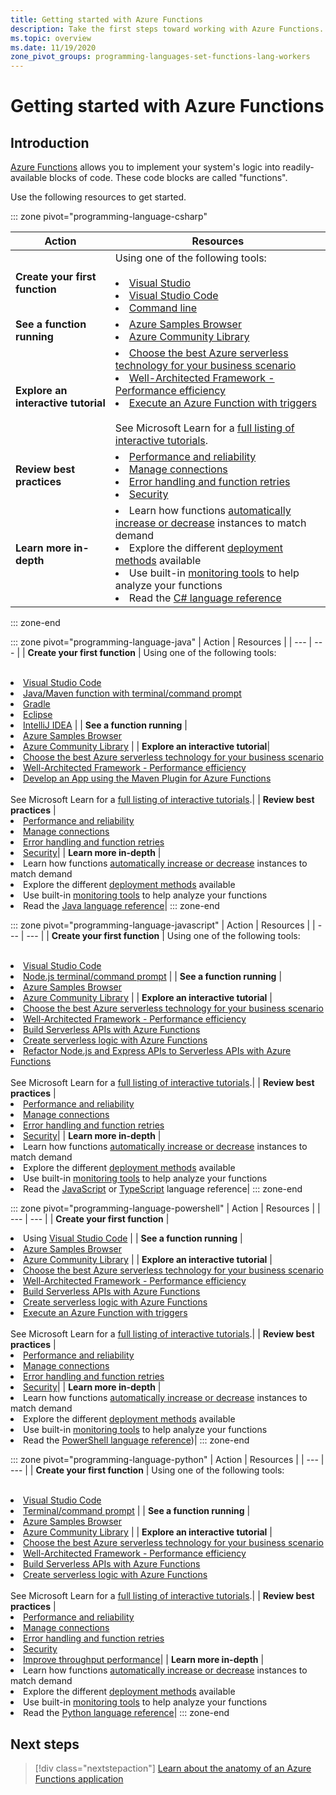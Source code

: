 ```yaml
---
title: Getting started with Azure Functions
description: Take the first steps toward working with Azure Functions.
ms.topic: overview
ms.date: 11/19/2020
zone_pivot_groups: programming-languages-set-functions-lang-workers
---
```


# Getting started with Azure Functions

## Introduction

[Azure Functions](./functions-overview.md) allows you to implement your system's logic into readily-available blocks of code. These code blocks are called "functions".

Use the following resources to get started.

::: zone pivot="programming-language-csharp"

| Action | Resources |
| --- | --- |
| **Create your first function** | Using one of the following tools:<br><br><li>[Visual Studio](./functions-create-your-first-function-visual-studio.md)<li>[Visual Studio Code](./create-first-function-vs-code-csharp.md)<li>[Command line](./create-first-function-cli-csharp.md) |
| **See a function running** | <li>[Azure Samples Browser](/samples/browse/?expanded=azure&languages=csharp&products=azure-functions)<li>[Azure Community Library](https://www.serverlesslibrary.net/?technology=Functions%202.x&language=C%23) |
| **Explore an interactive tutorial**| <li>[Choose the best Azure serverless technology for your business scenario](/learn/modules/serverless-fundamentals/)<li>[Well-Architected Framework - Performance efficiency](/learn/modules/azure-well-architected-performance-efficiency/)<li>[Execute an Azure Function with triggers](/learn/modules/execute-azure-function-with-triggers/) <br><br>See Microsoft Learn for a [full listing of interactive tutorials](/learn/browse/?expanded=azure&products=azure-functions).|
| **Review best practices** |<li>[Performance and reliability](./functions-best-practices.md)<li>[Manage connections](./manage-connections.md)<li>[Error handling and function retries](./functions-bindings-error-pages.md?tabs=csharp)<li>[Security](./security-concepts.md)|
| **Learn more in-depth** | <li>Learn how functions [automatically increase or decrease](./functions-scale.md) instances to match demand<li>Explore the different [deployment methods](./functions-deployment-technologies.md) available<li>Use built-in [monitoring tools](./functions-monitoring.md) to help analyze your functions<li>Read the [C# language reference](./functions-dotnet-class-library.md)|

::: zone-end

::: zone pivot="programming-language-java"
| Action | Resources |
| --- | --- |
| **Create your first function** | Using one of the following tools:<br><br><li>[Visual Studio Code](./create-first-function-vs-code-java.md)<li>[Java/Maven function with terminal/command prompt](./create-first-function-cli-java.md)<li>[Gradle](./functions-create-first-java-gradle.md)<li>[Eclipse](./functions-create-maven-eclipse.md)<li>[IntelliJ IDEA](./functions-create-maven-intellij.md) |
| **See a function running** | <li>[Azure Samples Browser](/samples/browse/?expanded=azure&languages=java&products=azure-functions)<li>[Azure Community Library](https://www.serverlesslibrary.net/?technology=Functions%202.x&language=Java) |
| **Explore an interactive tutorial**| <li>[Choose the best Azure serverless technology for your business scenario](/learn/modules/serverless-fundamentals/)<li>[Well-Architected Framework - Performance efficiency](/learn/modules/azure-well-architected-performance-efficiency/)<li>[Develop an App using the Maven Plugin for Azure Functions](/learn/modules/develop-azure-functions-app-with-maven-plugin/) <br><br>See Microsoft Learn for a [full listing of interactive tutorials](/learn/browse/?expanded=azure&products=azure-functions).|
| **Review best practices** |<li>[Performance and reliability](./functions-best-practices.md)<li>[Manage connections](./manage-connections.md)<li>[Error handling and function retries](./functions-bindings-error-pages.md?tabs=java)<li>[Security](./security-concepts.md)|
| **Learn more in-depth** | <li>Learn how functions [automatically increase or decrease](./functions-scale.md) instances to match demand<li>Explore the different [deployment methods](./functions-deployment-technologies.md) available<li>Use built-in [monitoring tools](./functions-monitoring.md) to help analyze your functions<li>Read the [Java language reference](./functions-reference-java.md)|
::: zone-end

::: zone pivot="programming-language-javascript"
| Action | Resources |
| --- | --- |
| **Create your first function** | Using one of the following tools:<br><br><li>[Visual Studio Code](./create-first-function-vs-code-node.md)<li>[Node.js terminal/command prompt](./create-first-function-cli-node.md) |
| **See a function running** | <li>[Azure Samples Browser](/samples/browse/?expanded=azure&languages=javascript%2ctypescript&products=azure-functions)<li>[Azure Community Library](https://www.serverlesslibrary.net/?technology=Functions%202.x&language=JavaScript%2CTypeScript) |
| **Explore an interactive tutorial** | <li>[Choose the best Azure serverless technology for your business scenario](/learn/modules/serverless-fundamentals/)<li>[Well-Architected Framework - Performance efficiency](/learn/modules/azure-well-architected-performance-efficiency/)<li>[Build Serverless APIs with Azure Functions](/learn/modules/build-api-azure-functions/)<li>[Create serverless logic with Azure Functions](/learn/modules/create-serverless-logic-with-azure-functions/)<li>[Refactor Node.js and Express APIs to Serverless APIs with Azure Functions](/learn/modules/shift-nodejs-express-apis-serverless/) <br><br>See Microsoft Learn for a [full listing of interactive tutorials](/learn/browse/?expanded=azure&products=azure-functions).|
| **Review best practices** |<li>[Performance and reliability](./functions-best-practices.md)<li>[Manage connections](./manage-connections.md)<li>[Error handling and function retries](./functions-bindings-error-pages.md?tabs=javascript)<li>[Security](./security-concepts.md)|
| **Learn more in-depth** | <li>Learn how functions [automatically increase or decrease](./functions-scale.md) instances to match demand<li>Explore the different [deployment methods](./functions-deployment-technologies.md) available<li>Use built-in [monitoring tools](./functions-monitoring.md) to help analyze your functions<li>Read the [JavaScript](./functions-reference-node.md) or [TypeScript](./functions-reference-node.md#typescript) language reference|
::: zone-end

::: zone pivot="programming-language-powershell"
| Action | Resources |
| --- | --- |
| **Create your first function** | <li>Using [Visual Studio Code](./create-first-function-vs-code-powershell.md) |
| **See a function running** | <li>[Azure Samples Browser](/samples/browse/?expanded=azure&languages=powershell&products=azure-functions)<li>[Azure Community Library](https://www.serverlesslibrary.net/?technology=Functions%202.x&language=PowerShell) |
| **Explore an interactive tutorial** | <li>[Choose the best Azure serverless technology for your business scenario](/learn/modules/serverless-fundamentals/)<li>[Well-Architected Framework - Performance efficiency](/learn/modules/azure-well-architected-performance-efficiency/)<li>[Build Serverless APIs with Azure Functions](/learn/modules/build-api-azure-functions/)<li>[Create serverless logic with Azure Functions](/learn/modules/create-serverless-logic-with-azure-functions/)<li>[Execute an Azure Function with triggers](/learn/modules/execute-azure-function-with-triggers/) <br><br>See Microsoft Learn for a [full listing of interactive tutorials](/learn/browse/?expanded=azure&products=azure-functions).|
| **Review best practices** |<li>[Performance and reliability](./functions-best-practices.md)<li>[Manage connections](./manage-connections.md)<li>[Error handling and function retries](./functions-bindings-error-pages.md?tabs=powershell)<li>[Security](./security-concepts.md)|
| **Learn more in-depth** | <li>Learn how functions [automatically increase or decrease](./functions-scale.md) instances to match demand<li>Explore the different [deployment methods](./functions-deployment-technologies.md) available<li>Use built-in [monitoring tools](./functions-monitoring.md) to help analyze your functions<li>Read the [PowerShell language reference](./functions-reference-powershell.md))|
::: zone-end

::: zone pivot="programming-language-python"
| Action | Resources |
| --- | --- |
| **Create your first function** | Using one of the following tools:<br><br><li>[Visual Studio Code](./create-first-function-vs-code-python.md)<li>[Terminal/command prompt](./create-first-function-cli-python.md) |
| **See a function running** | <li>[Azure Samples Browser](/samples/browse/?expanded=azure&languages=python&products=azure-functions)<li>[Azure Community Library](https://www.serverlesslibrary.net/?technology=Functions%202.x&language=Python) |
| **Explore an interactive tutorial** | <li>[Choose the best Azure serverless technology for your business scenario](/learn/modules/serverless-fundamentals/)<li>[Well-Architected Framework - Performance efficiency](/learn/modules/azure-well-architected-performance-efficiency/)<li>[Build Serverless APIs with Azure Functions](/learn/modules/build-api-azure-functions/)<li>[Create serverless logic with Azure Functions](/learn/modules/create-serverless-logic-with-azure-functions/) <br><br>See Microsoft Learn for a [full listing of interactive tutorials](/learn/browse/?expanded=azure&products=azure-functions).|
| **Review best practices** |<li>[Performance and reliability](./functions-best-practices.md)<li>[Manage connections](./manage-connections.md)<li>[Error handling and function retries](./functions-bindings-error-pages.md?tabs=python)<li>[Security](./security-concepts.md)<li>[Improve throughput performance](./python-scale-performance-reference.md)|
| **Learn more in-depth** | <li>Learn how functions [automatically increase or decrease](./functions-scale.md) instances to match demand<li>Explore the different [deployment methods](./functions-deployment-technologies.md) available<li>Use built-in [monitoring tools](./functions-monitoring.md) to help analyze your functions<li>Read the [Python language reference](./functions-reference-python.md)|
::: zone-end

## Next steps

> [!div class="nextstepaction"]
> [Learn about the anatomy of an Azure Functions application](./functions-reference.md)
